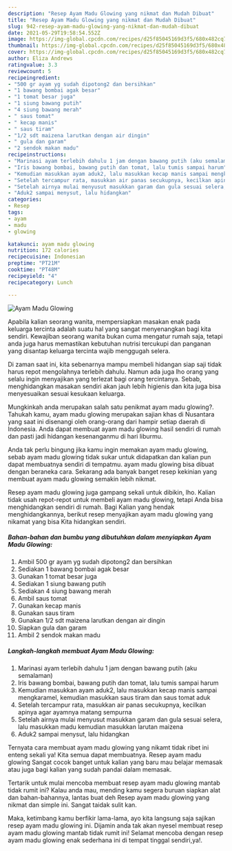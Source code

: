 ```yaml
---
description: "Resep Ayam Madu Glowing yang nikmat dan Mudah Dibuat"
title: "Resep Ayam Madu Glowing yang nikmat dan Mudah Dibuat"
slug: 942-resep-ayam-madu-glowing-yang-nikmat-dan-mudah-dibuat
date: 2021-05-29T19:58:54.552Z
image: https://img-global.cpcdn.com/recipes/d25f85045169d3f5/680x482cq70/ayam-madu-glowing-foto-resep-utama.jpg
thumbnail: https://img-global.cpcdn.com/recipes/d25f85045169d3f5/680x482cq70/ayam-madu-glowing-foto-resep-utama.jpg
cover: https://img-global.cpcdn.com/recipes/d25f85045169d3f5/680x482cq70/ayam-madu-glowing-foto-resep-utama.jpg
author: Eliza Andrews
ratingvalue: 3.3
reviewcount: 5
recipeingredient:
- "500 gr ayam yg sudah dipotong2 dan bersihkan"
- "1 bawang bombai agak besar"
- "1 tomat besar juga"
- "1 siung bawang putih"
- "4 siung bawang merah"
- " saus tomat"
- " kecap manis"
- " saus tiram"
- "1/2 sdt maizena larutkan dengan air dingin"
- " gula dan garam"
- "2 sendok makan madu"
recipeinstructions:
- "Marinasi ayam terlebih dahulu 1 jam dengan bawang putih (aku semalaman)"
- "Iris bawang bombai, bawang putih dan tomat, lalu tumis sampai harum"
- "Kemudian masukkan ayam aduk2, lalu masukkan kecap manis sampai mengkaramel, kemudian masukkan saus tiram dan saus tomat aduk"
- "Setelah tercampur rata, masukkan air panas secukupnya, kecilkan apinya agar ayamnya matang sempurna"
- "Setelah airnya mulai menyusut masukkan garam dan gula sesuai selera, lalu masukkan madu kemudian masukkan larutan maizena"
- "Aduk2 sampai menysut, lalu hidangkan"
categories:
- Resep
tags:
- ayam
- madu
- glowing

katakunci: ayam madu glowing 
nutrition: 172 calories
recipecuisine: Indonesian
preptime: "PT21M"
cooktime: "PT48M"
recipeyield: "4"
recipecategory: Lunch

---
```



![Ayam Madu Glowing](https://img-global.cpcdn.com/recipes/d25f85045169d3f5/680x482cq70/ayam-madu-glowing-foto-resep-utama.jpg)

Apabila kalian seorang wanita, mempersiapkan masakan enak pada keluarga tercinta adalah suatu hal yang sangat menyenangkan bagi kita sendiri. Kewajiban seorang  wanita bukan cuma mengatur rumah saja, tetapi anda juga harus memastikan kebutuhan nutrisi tercukupi dan panganan yang disantap keluarga tercinta wajib menggugah selera.

Di zaman  saat ini, kita sebenarnya mampu membeli hidangan siap saji tidak harus repot mengolahnya terlebih dahulu. Namun ada juga lho orang yang selalu ingin menyajikan yang terlezat bagi orang tercintanya. Sebab, menghidangkan masakan sendiri akan jauh lebih higienis dan kita juga bisa menyesuaikan sesuai kesukaan keluarga. 



Mungkinkah anda merupakan salah satu penikmat ayam madu glowing?. Tahukah kamu, ayam madu glowing merupakan sajian khas di Nusantara yang saat ini disenangi oleh orang-orang dari hampir setiap daerah di Indonesia. Anda dapat membuat ayam madu glowing hasil sendiri di rumah dan pasti jadi hidangan kesenanganmu di hari liburmu.

Anda tak perlu bingung jika kamu ingin memakan ayam madu glowing, sebab ayam madu glowing tidak sukar untuk didapatkan dan kalian pun dapat membuatnya sendiri di tempatmu. ayam madu glowing bisa dibuat dengan beraneka cara. Sekarang ada banyak banget resep kekinian yang membuat ayam madu glowing semakin lebih nikmat.

Resep ayam madu glowing juga gampang sekali untuk dibikin, lho. Kalian tidak usah repot-repot untuk membeli ayam madu glowing, tetapi Anda bisa menghidangkan sendiri di rumah. Bagi Kalian yang hendak menghidangkannya, berikut resep menyajikan ayam madu glowing yang nikamat yang bisa Kita hidangkan sendiri.

<!--inarticleads1-->

##### Bahan-bahan dan bumbu yang dibutuhkan dalam menyiapkan Ayam Madu Glowing:

1. Ambil 500 gr ayam yg sudah dipotong2 dan bersihkan
1. Sediakan 1 bawang bombai agak besar
1. Gunakan 1 tomat besar juga
1. Sediakan 1 siung bawang putih
1. Sediakan 4 siung bawang merah
1. Ambil  saus tomat
1. Gunakan  kecap manis
1. Gunakan  saus tiram
1. Gunakan 1/2 sdt maizena larutkan dengan air dingin
1. Siapkan  gula dan garam
1. Ambil 2 sendok makan madu




<!--inarticleads2-->

##### Langkah-langkah membuat Ayam Madu Glowing:

1. Marinasi ayam terlebih dahulu 1 jam dengan bawang putih (aku semalaman)
1. Iris bawang bombai, bawang putih dan tomat, lalu tumis sampai harum
1. Kemudian masukkan ayam aduk2, lalu masukkan kecap manis sampai mengkaramel, kemudian masukkan saus tiram dan saus tomat aduk
1. Setelah tercampur rata, masukkan air panas secukupnya, kecilkan apinya agar ayamnya matang sempurna
1. Setelah airnya mulai menyusut masukkan garam dan gula sesuai selera, lalu masukkan madu kemudian masukkan larutan maizena
1. Aduk2 sampai menysut, lalu hidangkan




Ternyata cara membuat ayam madu glowing yang nikamt tidak ribet ini enteng sekali ya! Kita semua dapat membuatnya. Resep ayam madu glowing Sangat cocok banget untuk kalian yang baru mau belajar memasak atau juga bagi kalian yang sudah pandai dalam memasak.

Tertarik untuk mulai mencoba membuat resep ayam madu glowing mantab tidak rumit ini? Kalau anda mau, mending kamu segera buruan siapkan alat dan bahan-bahannya, lantas buat deh Resep ayam madu glowing yang nikmat dan simple ini. Sangat taidak sulit kan. 

Maka, ketimbang kamu berfikir lama-lama, ayo kita langsung saja sajikan resep ayam madu glowing ini. Dijamin anda tak akan nyesel membuat resep ayam madu glowing mantab tidak rumit ini! Selamat mencoba dengan resep ayam madu glowing enak sederhana ini di tempat tinggal sendiri,ya!.

